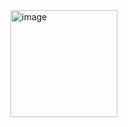 
<img width="171" alt="image" src="https://github.com/anuragdw710/anuragdw710/assets/78266752/b69b4873-7656-46c3-affe-566665f2fe9a">
